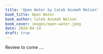 ```yaml
---
title: 'Open Water by Caleb Azumah Nelson'
book_title: Open Water
book_author: Caleb Azumah Nelson
book_cover: images/open-water.jpeg
date: 2024-04-14
draft: true
---
```


Review to come ....